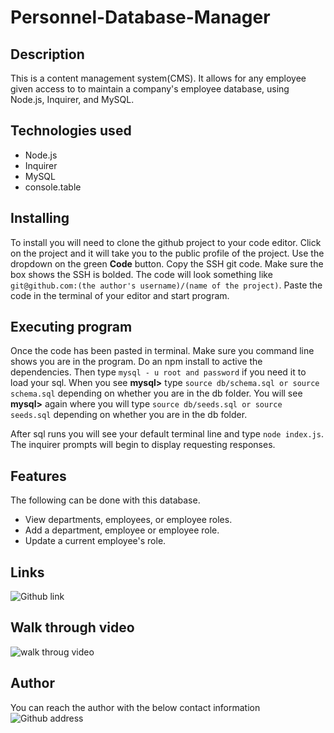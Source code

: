# Personnel-Database-Manager


## Description

This is a content management system(CMS). It allows for any employee given access to to maintain a company's employee database, using Node.js, Inquirer, and MySQL.

## Technologies used

- Node.js
- Inquirer
- MySQL
- console.table


## Installing

To install you will need to clone the github project to your code editor. Click on the project and it will take you to the public profile of the project. Use the dropdown on the green **Code** button. Copy the SSH git code. Make sure the box shows the SSH is bolded. The code will look something like `git@github.com:(the author's username)/(name of the project)`. Paste the code in the terminal of your editor and start program.


## Executing program

Once the code has been pasted in terminal. Make sure you command line shows you are in the program.  Do an npm install to active the dependencies. Then type `mysql - u root and password` if you need it to load your sql. When you see **mysql>** type `source db/schema.sql or source schema.sql` depending on whether you are in the db folder. You will see **mysql>** again where you will type `source db/seeds.sql or source seeds.sql` depending on whether you are in the db folder.

After sql runs you will see your default terminal line and type `node index.js`.  The inquirer prompts will begin to display requesting responses.


## Features
The following can be done with this database.

- View departments, employees, or employee roles. 
- Add a department, employee or employee role. 
- Update a current employee's role. 


## Links
![Github link](https://github.com/code587/Personnel-Database-Manager)


## Walk through video
![walk throug video](https://drive.google.com/file/d/1Nwu6UhkdWoMDenPW8N6FEgi_zvQS_xVa/view?usp=sharing)


## Author
You can reach the author with the below contact information
![Github address](https://github.com/code587)
